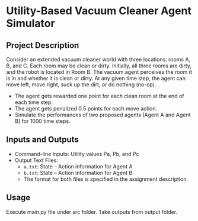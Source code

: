 # Utility-Based Vacuum Cleaner Agent Simulator

## Project Description
Consider an extended vacuum cleaner world with three locations: rooms A, B, and C. Each room may be clean or dirty. Initially, all three rooms are dirty, and the robot is located in Room B. The vacuum agent perceives the room it is in and whether it is clean or dirty. At any given time step, the agent can move left, move right, suck up the dirt, or do nothing (no-op).
- The agent gets rewarded one point for each clean room at the end of each time step.
- The agent gets penalized 0.5 points for each move action.
- Simulate the performances of two proposed agents (Agent A and Agent B) for 1000 time steps.

## Inputs and Outputs
- Command-line Inputs: Utility values Pa, Pb, and Pc
- Output Text Files:
  - `a.txt`: State – Action information for Agent A
  - `b.txt`: State – Action information for Agent B
  - The format for both files is specified in the assignment description.

## Usage
Execute main.py file under src folder.
Take outputs from output folder.
